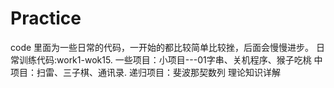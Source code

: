 # Practice
code 里面为一些日常的代码，一开始的都比较简单比较挫，后面会慢慢进步。
日常训练代码:work1-wok15.
一些项目：小项目---01字串、关机程序、猴子吃桃
中项目：扫雷、三子棋、通讯录.
递归项目：斐波那契数列
理论知识详解

